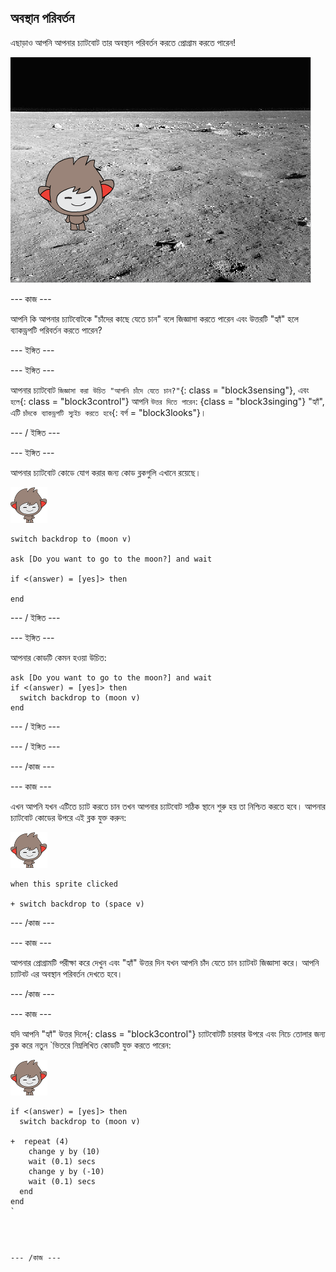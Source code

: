 ## অবস্থান পরিবর্তন

এছাড়াও আপনি আপনার চ্যাটবোট তার অবস্থান পরিবর্তন করতে প্রোগ্রাম করতে পারেন!

![একটি পরিবর্তিত ব্যাকড্রপ পরীক্ষা](images/chatbot-backdrop-moon.png)

\--- কাজ \---

আপনি কি আপনার চ্যাটবোটকে "চাঁদের কাছে যেতে চান" বলে জিজ্ঞাসা করতে পারেন এবং উত্তরটি "হ্যাঁ" হলে ব্যাকড্রপটি পরিবর্তন করতে পারেন?

\--- ইঙ্গিত \---

\--- ইঙ্গিত \---

আপনার চ্যাটবোট `জিজ্ঞাসা করা উচিত "আপনি চাঁদে যেতে চান?"`{: class = "block3sensing"}, এবং `হলে`{: class = "block3control"} আপনি `উত্তর দিতে পারেন`: {class = "block3singing"} "হ্যাঁ", এটি `চাঁদকে ব্যাকড্রপটি স্যুইচ করতে হবে`{: বর্গ = "block3looks"}।

\--- / ইঙ্গিত \---

\--- ইঙ্গিত \---

আপনার চ্যাটবোট কোডে যোগ করার জন্য কোড ব্লকগুলি এখানে রয়েছে।

![ন্যানো স্প্রাইট](images/nano-sprite.png)

```blocks3
switch backdrop to (moon v)

ask [Do you want to go to the moon?] and wait

if <(answer) = [yes]> then 

end
```

\--- / ইঙ্গিত \---

\--- ইঙ্গিত \---

আপনার কোডটি কেমন হওয়া উচিত:

```blocks3
ask [Do you want to go to the moon?] and wait
if <(answer) = [yes]> then 
  switch backdrop to (moon v)
end
```

\--- / ইঙ্গিত \---

\--- / ইঙ্গিত \---

\--- /কাজ \---

\--- কাজ \---

এখন আপনি যখন এটিতে চ্যাট করতে চান তখন আপনার চ্যাটবোট সঠিক স্থানে শুরু হয় তা নিশ্চিত করতে হবে। আপনার চ্যাটবোট কোডের উপরে এই ব্লক যুক্ত করুন:

![ন্যানো স্প্রাইট](images/nano-sprite.png)

```blocks3
when this sprite clicked

+ switch backdrop to (space v)
```

\--- /কাজ \---

\--- কাজ \---

আপনার প্রোগ্রামটি পরীক্ষা করে দেখুন এবং "হ্যাঁ" উত্তর দিন যখন আপনি চাঁদ যেতে চান চ্যাটবট জিজ্ঞাসা করে। আপনি চ্যাটবট এর অবস্থান পরিবর্তন দেখতে হবে।

\--- /কাজ \---

\--- কাজ \---

যদি আপনি "হ্যাঁ" উত্তর দিলে</code>{: class = "block3control"} চ্যাটবোটটি চারবার উপরে এবং নিচে তোলার জন্য ব্লক করে নতুন `ভিতরে নিম্নলিখিত কোডটি যুক্ত করতে পারেন:</p>

<p><img src="images/nano-sprite.png" alt="ন্যানো স্প্রাইট" /></p>

<pre><code class="blocks3">if <(answer) = [yes]> then 
  switch backdrop to (moon v)

+  repeat (4) 
    change y by (10)
    wait (0.1) secs
    change y by (-10)
    wait (0.1) secs
  end
end
`</pre> 

\--- /কাজ \---